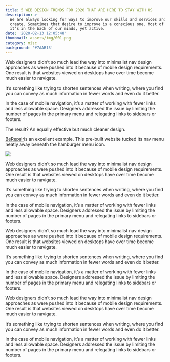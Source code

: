```yaml
---
title: 5 WEB DESIGN TRENDS FOR 2020 THAT ARE HERE TO STAY WITH US
description: >-
  We are always looking for ways to improve our skills and services and what we
  create. Sometimes that desire to improve is a conscious one. Most of the time
  it’s in the back of our minds, yet active.
date: '2020-02-13 12:05:48'
thumbnail: assets/img/001.png
category: misc
background: '#7AAB13'
---
```

Web designers didn’t so much lead the way into minimalist nav design approaches as were pushed into it because of mobile design requirements. One result is that websites viewed on desktops have over time become much easier to navigate.

It’s something like trying to shorten sentences when writing, where you find you can convey as much information in fewer words and even do it better.

In the case of mobile navigation, it’s a matter of working with fewer links and less allowable space. Designers addressed the issue by limiting the number of pages in the primary menu and relegating links to sidebars or footers.

The result? An equally effective but much cleaner design.

[BeRepair](https://themes.muffingroup.com/be/repair3/?utm_source=webdesignerdepot.com&utm_medium=content&utm_campaign=feb20)is an excellent example. This pre-built website tucked its nav menu neatly away beneath the hamburger menu icon.

![](assets/img/001.png)

Web designers didn’t so much lead the way into minimalist nav design approaches as were pushed into it because of mobile design requirements. One result is that websites viewed on desktops have over time become much easier to navigate.

It’s something like trying to shorten sentences when writing, where you find you can convey as much information in fewer words and even do it better.

In the case of mobile navigation, it’s a matter of working with fewer links and less allowable space. Designers addressed the issue by limiting the number of pages in the primary menu and relegating links to sidebars or footers.

Web designers didn’t so much lead the way into minimalist nav design approaches as were pushed into it because of mobile design requirements. One result is that websites viewed on desktops have over time become much easier to navigate.

It’s something like trying to shorten sentences when writing, where you find you can convey as much information in fewer words and even do it better.

In the case of mobile navigation, it’s a matter of working with fewer links and less allowable space. Designers addressed the issue by limiting the number of pages in the primary menu and relegating links to sidebars or footers.

Web designers didn’t so much lead the way into minimalist nav design approaches as were pushed into it because of mobile design requirements. One result is that websites viewed on desktops have over time become much easier to navigate.

It’s something like trying to shorten sentences when writing, where you find you can convey as much information in fewer words and even do it better.

In the case of mobile navigation, it’s a matter of working with fewer links and less allowable space. Designers addressed the issue by limiting the number of pages in the primary menu and relegating links to sidebars or footers.
